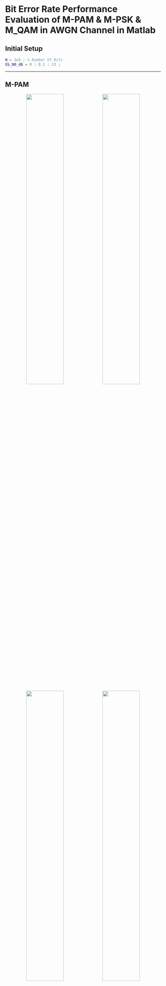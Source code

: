 # Bit Error Rate Performance Evaluation of M-PAM &amp; M-PSK &amp; M_QAM in AWGN Channel in Matlab

## Initial Setup
```matlab
N = 1e5 ; % Number Of Bits
Eb_N0_dB = 0 : 0.1 : 13 ;
```

---
## M-PAM

<p align="center">
  <img src="/images/M_PAM_1.png" width="49%" /><img src="/images/M_PAM_2.png" width="49%" /> 
</p>

<p align="center">
  <img src="/images/M_PAM_3.png" width="49%" /><img src="/images/M_PAM_4.png" width="49%" /> 
</p>

<p align="center">
  <img src="/images/M_PAM_5.png"/>
</p>

Check  [this code](https://github.com/DanesH-Abdollahi/BER-Performance-Evaluation-of-M-PAM-M-PSK-M_QAM-in-AWGN-Channel/blob/main/src/main1.m) out for the main code.

---

---
## M-PSK

<p align="center">
  <img src="/images/M_PSK_1.png" width="49%" /><img src="/images/M_PSK_2.png" width="49%" /> 
</p>

<p align="center">
  <img src="/images/M_PSK_3.png" width="49%" /><img src="/images/M_PSK_4.png" width="49%" /> 
</p>

<p align="center">
  <img src="/images/M_PSK_5.png" width="49%" /><img src="/images/M_PSK_6.png" width="49%" /> 
</p>

<p align="center">
  <img src="/images/M_PSK_7.png" width="49%" /><img src="/images/M_PSK_8.png" width="49%" /> 
</p>
<p align="center">
  <img src="/images/M_PSK_9.png" width="49%" /><img src="/images/M_PSK_10.png" width="49%" /> 
</p>

<p align="center">
  <img src="/images/M_PSK_11.png"/>
</p>

Check  [this code](https://github.com/DanesH-Abdollahi/BER-Performance-Evaluation-of-M-PAM-M-PSK-M_QAM-in-AWGN-Channel/blob/main/src/main2.m) out for the main code.

---

---
## M-QAM

<p align="center">
  <img src="/images/M_QAM_1.png" width="49%" /><img src="/images/M_QAM_2.png" width="49%" /> 
</p>

<p align="center">
  <img src="/images/M_QAM_3.png" width="49%" /><img src="/images/M_QAM_4.png" width="49%" /> 
</p>

<p align="center">
  <img src="/images/M_QAM_5.png" width="49%" /><img src="/images/M_QAM_6.png" width="49%" /> 
</p>

<p align="center">
  <img src="/images/M_QAM_7.png" width="49%" /><img src="/images/M_QAM_8.png" width="49%" /> 
</p>
<p align="center">
  <img src="/images/M_QAM_9.png" width="49%" /><img src="/images/M_QAM_10.png" width="49%" /> 
</p>

<p align="center">
  <img src="/images/M_QAM_11.png"/>
</p>

Check  [this code](https://github.com/DanesH-Abdollahi/BER-Performance-Evaluation-of-M-PAM-M-PSK-M_QAM-in-AWGN-Channel/blob/main/src/main2.m) out for the main code.

---
